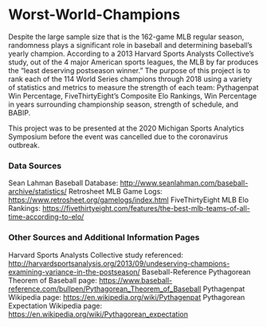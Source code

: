 # Worst-World-Champions
Despite the large sample size that is the 162-game MLB regular season, randomness plays a significant role in baseball and determining baseball’s yearly champion. According to a 2013 Harvard Sports Analysts Collective’s study, out of the 4 major American sports leagues, the MLB by far produces the “least deserving postseason winner.” The purpose of this project is to rank each of the 114 World Series champions through 2018 using a variety of statistics and metrics to measure the strength of each team: Pythagenpat Win Percentage, FiveThirtyEight’s Composite Elo Rankings, Win Percentage in years surrounding championship season, strength of schedule, and BABIP.

This project was to be presented at the 2020 Michigan Sports Analytics Symposium before the event was cancelled due to the coronavirus outbreak.

### Data Sources
Sean Lahman Baseball Database: http://www.seanlahman.com/baseball-archive/statistics/
Retrosheet MLB Game Logs: https://www.retrosheet.org/gamelogs/index.html
FiveThirtyEight MLB Elo Rankings: https://fivethirtyeight.com/features/the-best-mlb-teams-of-all-time-according-to-elo/

### Other Sources and Additional Information Pages
Harvard Sports Analysts Collective study referenced: http://harvardsportsanalysis.org/2013/09/undeserving-champions-examining-variance-in-the-postseason/
Baseball-Reference Pythagorean Theorem of Baseball page: https://www.baseball-reference.com/bullpen/Pythagorean_Theorem_of_Baseball
Pythagenpat Wikipedia page: https://en.wikipedia.org/wiki/Pythagenpat
Pythagorean Expectation Wikipedia page: https://en.wikipedia.org/wiki/Pythagorean_expectation
